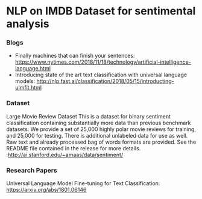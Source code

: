 # NLP on IMDB Dataset for sentimental analysis 


### Blogs

* Finally machines that can finish your sentences: https://www.nytimes.com/2018/11/18/technology/artificial-intelligence-language.html
* Introducing state of the art text classification with universal language models: http://nlp.fast.ai/classification/2018/05/15/introducting-ulmfit.html

### Dataset 

Large Movie Review Dataset
This is a dataset for binary sentiment classification containing substantially more data than previous benchmark datasets. We provide a set of 25,000 highly polar movie reviews for training, and 25,000 for testing. There is additional unlabeled data for use as well. Raw text and already processed bag of words formats are provided. See the README file contained in the release for more details. :http://ai.stanford.edu/~amaas/data/sentiment/

### Research Papers

Universal Language Model Fine-tuning for Text Classification: https://arxiv.org/abs/1801.06146

